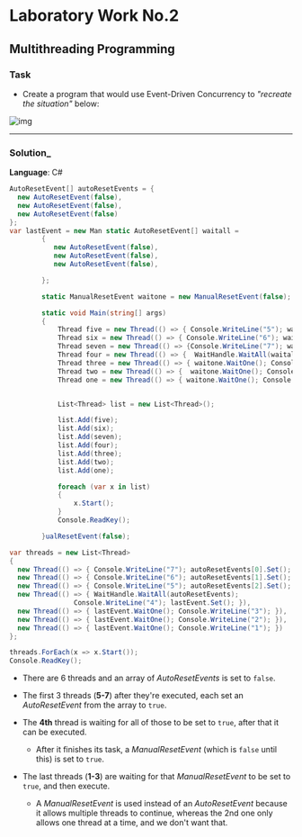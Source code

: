 # Laboratory Work No.2

## Multithreading Programming

### Task
- Create a program that would use Event-Driven Concurrency to _"recreate the situation"_ below:

![img](https://user-images.githubusercontent.com/22482507/52741749-cbcd8600-2fde-11e9-8547-d8fdc9260a9b.JPG)   

---

### Solution_

__Language__: C#

```cs
AutoResetEvent[] autoResetEvents = {
  new AutoResetEvent(false),
  new AutoResetEvent(false),
  new AutoResetEvent(false)
};
var lastEvent = new Man static AutoResetEvent[] waitall = 
        {
           new AutoResetEvent(false),
           new AutoResetEvent(false),
           new AutoResetEvent(false),

        };

        static ManualResetEvent waitone = new ManualResetEvent(false);

        static void Main(string[] args)
        {
            Thread five = new Thread(() => { Console.WriteLine("5"); waitall[0].Set(); });
            Thread six = new Thread(() => { Console.WriteLine("6"); waitall[1].Set(); });
            Thread seven = new Thread(() => {Console.WriteLine("7"); waitall[2].Set(); });
            Thread four = new Thread(() => {  WaitHandle.WaitAll(waitall); Console.WriteLine("4"); waitone.Set(); });
            Thread three = new Thread(() => { waitone.WaitOne(); Console.WriteLine("3"); });
            Thread two = new Thread(() => {  waitone.WaitOne(); Console.WriteLine("2"); });
            Thread one = new Thread(() => { waitone.WaitOne(); Console.WriteLine("1"); });


            List<Thread> list = new List<Thread>();

            list.Add(five);
            list.Add(six);
            list.Add(seven);
            list.Add(four);
            list.Add(three);
            list.Add(two);
            list.Add(one);

            foreach (var x in list)
            {
                x.Start();
            }
            Console.ReadKey();

        }ualResetEvent(false);

var threads = new List<Thread>
{
  new Thread(() => { Console.WriteLine("7"); autoResetEvents[0].Set(); }),
  new Thread(() => { Console.WriteLine("6"); autoResetEvents[1].Set(); }),
  new Thread(() => { Console.WriteLine("5"); autoResetEvents[2].Set(); }),
  new Thread(() => { WaitHandle.WaitAll(autoResetEvents);
                Console.WriteLine("4"); lastEvent.Set(); }),
  new Thread(() => { lastEvent.WaitOne(); Console.WriteLine("3"); }),
  new Thread(() => { lastEvent.WaitOne(); Console.WriteLine("2"); }),
  new Thread(() => { lastEvent.WaitOne(); Console.WriteLine("1"); })
};

threads.ForEach(x => x.Start());
Console.ReadKey();
```

- There are 6 threads and an array of _AutoResetEvents_ is set to `false`.

- The first 3 threads (__5-7__) after they're executed, each set an _AutoResetEvent_ from the array to `true`.

- The __4th__ thread is waiting for all of those to be set to `true`, after that it can be executed.

  + After it finishes its task, a _ManualResetEvent_ (which is `false` until this) is set to `true`.


- The last threads (__1-3__) are waiting for that _ManualResetEvent_ to be set to `true`, and then execute.

  + A _ManualResetEvent_ is used instead of an _AutoResetEvent_ because it allows multiple threads to continue, whereas the 2nd one only allows one thread at a time, and we don't want that.
